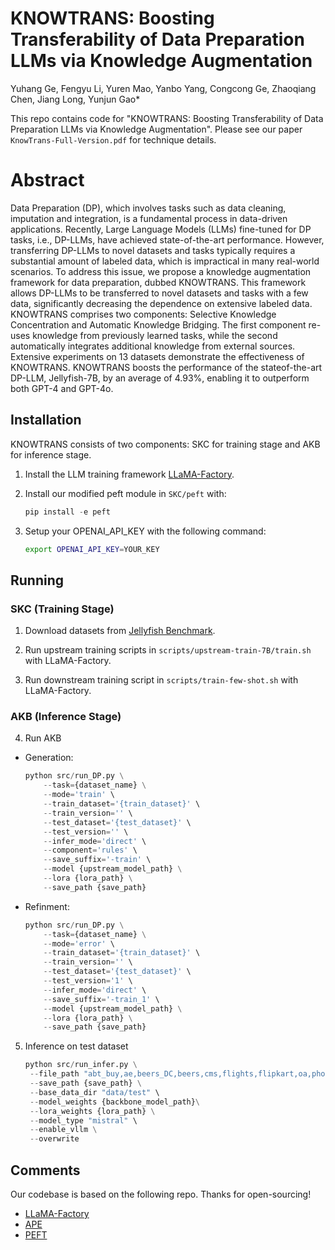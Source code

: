 # KNOWTRANS: Boosting Transferability of Data Preparation LLMs via Knowledge Augmentation

Yuhang Ge, Fengyu Li, Yuren Mao, Yanbo Yang, Congcong Ge, Zhaoqiang Chen, Jiang Long, Yunjun Gao*

This repo contains code for "KNOWTRANS: Boosting Transferability of Data Preparation LLMs via Knowledge Augmentation". Please see our paper `KnowTrans-Full-Version.pdf` for technique details.

# Abstract

Data Preparation (DP), which involves tasks such as data cleaning, imputation and integration, is a fundamental process in data-driven applications. Recently, Large Language Models (LLMs) fine-tuned for DP tasks, i.e., DP-LLMs, have achieved state-of-the-art performance. However, transferring DP-LLMs to novel datasets and tasks typically requires a substantial amount of labeled data, which is impractical in many real-world scenarios. To address this issue, we propose a knowledge augmentation framework for data preparation, dubbed KNOWTRANS. This framework allows DP-LLMs to be transferred to novel datasets and tasks with a few data, significantly decreasing the dependence on extensive labeled data. KNOWTRANS comprises two components: Selective Knowledge Concentration and Automatic Knowledge Bridging. The first component re-uses knowledge from previously learned tasks, while the second automatically integrates additional knowledge from external sources. Extensive experiments on 13 datasets demonstrate the effectiveness of KNOWTRANS. KNOWTRANS boosts the performance of the stateof-the-art DP-LLM, Jellyfish-7B, by an average of 4.93%, enabling it to outperform both GPT-4 and GPT-4o.

## Installation

KNOWTRANS consists of two components: SKC for training stage and AKB for inference stage.

1. Install the LLM training framework [LLaMA-Factory](https://github.com/hiyouga/LLaMA-Factory).

2. Install our modified peft module in `SKC/peft` with:

    ```python
    pip install -e peft
    ```

3. Setup your OPENAI_API_KEY with the following command:

    ```bash
    export OPENAI_API_KEY=YOUR_KEY
    ```

<!-- 
## Dataset Preparation
1. Transfer instance to string.
   
   `python AKB/data_utils/prepare.py`

2. Export instruction datasets.
    ```python
    python experiments/run_DP.py \
        --task={task} \
        --mode='export' \
        --test_dataset={dataset} \
        --test_version='' \
        --save_suffix='test'
    ```

3. (optional) If In-context Learning is necessary, add "--export_as_demo true" parameter to generate damo datasets based on train.json and use "ICL_method".  -->

## Running

### SKC (Training Stage)

1. Download datasets from [Jellyfish Benchmark](https://huggingface.co/datasets/NECOUDBFM/Jellyfish-Instruct).
   
2. Run upstream training scripts in `scripts/upstream-train-7B/train.sh` with LLaMA-Factory.

3. Run downstream training script in `scripts/train-few-shot.sh` with LLaMA-Factory.

### AKB (Inference Stage)

4. Run AKB
   
 - Generation:
    ```python
    python src/run_DP.py \
        --task={dataset_name} \
        --mode='train' \
        --train_dataset='{train_dataset}' \
        --train_version='' \
        --test_dataset='{test_dataset}' \
        --test_version='' \
        --infer_mode='direct' \
        --component='rules' \
        --save_suffix='-train' \
        --model {upstream_model_path} \
        --lora {lora_path} \
        --save_path {save_path}
    ```

- Refinment:
    ```python
    python src/run_DP.py \
        --task={dataset_name} \
        --mode='error' \
        --train_dataset='{train_dataset}' \
        --train_version='' \
        --test_dataset='{test_dataset}' \
        --test_version='1' \
        --infer_mode='direct' \
        --save_suffix='-train_1' \
        --model {upstream_model_path} \
        --lora {lora_path} \
        --save_path {save_path}
    ```

5. Inference on test dataset
   ```python
   python src/run_infer.py \
    --file_path "abt_buy,ae,beers_DC,beers,cms,flights,flipkart,oa,phone,rayyan_DC,rayyan,walmart_amazon,sotab3" \
    --save_path {save_path} \
    --base_data_dir "data/test" \
    --model_weights {backbone_model_path}\
    --lora_weights {lora_path} \
    --model_type "mistral" \
    --enable_vllm \
    --overwrite
   ```

## Comments

Our codebase is based on the following repo. Thanks for open-sourcing!

- [LLaMA-Factory](https://github.com/hiyouga/LLaMA-Factory)
- [APE](https://github.com/keirp/automatic_prompt_engineer)
- [PEFT](https://github.com/huggingface/peft)
